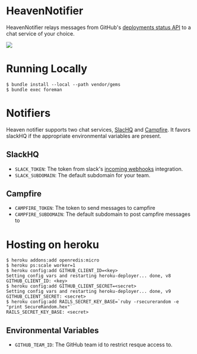 # HeavenNotifier

HeavenNotifier relays messages from GitHub's [deployments status API](http://developer.github.com/v3/repos/deployments/#deployment-statuses) to a chat service of your choice.

![](http://cloudapp.atmos.org/image/1M1D2t1O2F15/Slack%202014-02-25%2020-34-13%202014-02-25%2020-34-15.jpg)

# Running Locally

    $ bundle install --local --path vendor/gems
    $ bundle exec foreman

# Notifiers

Heaven notifier supports two chat services, [SlacHQ](https://slack.com/) and [Campfire](https://campfirenow.com/). It favors slackHQ if the appropriate environmental variables are present.

## SlackHQ

* `SLACK_TOKEN`: The token from slack's [incoming webhooks](https://tlc.slack.com/services/new/incoming-webhook) integration.
* `SLACK_SUBDOMAIN`: The default subdomain for your team.

## Campfire

* `CAMPFIRE_TOKEN`: The token to send messages to campfire
* `CAMPFIRE_SUBDOMAIN`: The default subdomain to post campfire messages to

# Hosting on heroku

    $ heroku addons:add openredis:micro
    $ heroku ps:scale worker=1
    $ heroku config:add GITHUB_CLIENT_ID=<key>
    Setting config vars and restarting heroku-deployer... done, v8
    GITHUB_CLIENT_ID: <key>
    $ heroku config:add GITHUB_CLIENT_SECRET=<secret>
    Setting config vars and restarting heroku-deployer... done, v9
    GITHUB_CLIENT_SECRET: <secret>
    $ heroku config:add RAILS_SECRET_KEY_BASE=`ruby -rsecurerandom -e "print SecureRandom.hex"`
    RAILS_SECRET_KEY_BASE: <secret>

## Environmental Variables

* `GITHUB_TEAM_ID`: The GitHub team id to restrict resque access to.
